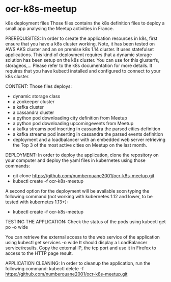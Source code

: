 # ocr-k8s-meetup
k8s deployment files
Those files contains the k8s definition files to deploy a small app analysing the Meetup activities in France.


PREREQUISITES:
In order to create the application resources in k8s, first ensure that you have a k8s cluster working.
Note, it has been tested on AWS AKS cluster and an on premise k8s 1.14 cluster.
It uses statefulset applications. This kind of deployment requires that a dynamic storage solution has been setup on the k8s cluster. You can use for this glusterfs, storageos,... Please refer to the k8s documentation for more details.
It requires that you have kubectl installed and configured to connect to your k8s cluster.

CONTENT:
Those files deploys:
- dynamic storage class
- a zookeeper cluster
- a kafka cluster
- a cassandra cluster
- a python pod downloading city definition from Meetup
- a python pod downloading upcomingevents from Meetup
- a kafka streams pod inserting in cassandra the parsed cities definition
- a kafka streams pod inserting in cassandra the parsed events definition
- deployment and a loadbalancer with an embedded web server retrieving the Top 3 of the most active cities on Meetup on the last month.

DEPLOYMENT:
In order to deploy the application, clone the repository on your computer and deploy the yaml files in kubernetes using those commands:
- git clone https://github.com/numberouane2001/ocr-k8s-meetup.git
- kubectl create -f ocr-k8s-meetup

A second option for the deployment will be available soon typing the following command (not working with kubernetes 1.12 and lower, to be tested with kubernetes 1.13+):
- kubectl create -f ocr-k8s-meetup

TESTING THE APPLICATION:
Check the status of the pods using 
kubectl get po -o wide

You can retrieve the external access to the web service of the application using 
kubectl get services -o wide
It should display a LoadBalancer service/results. Copy the external IP, the tcp port and use it in Firefox to access to the HTTP page result.

APPLICATION CLEANING:
In order to cleanup the application, run the following command:
kubectl delete -f https://github.com/numberouane2001/ocr-k8s-meetup.git

